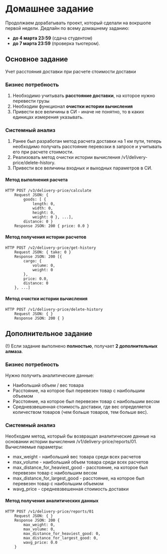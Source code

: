 # Домашнее задание
Продолжаем дорабатывать проект, который сделали на вокршопе первой недели.
Дедлайн по всему домашнему заданию:
- **до 4 марта 23:59** (сдача студентом)
- **до 7 марта 23:59** (проверка тьютером).

## Основное задание
Учет расстояния доставки при расчете стоимости доставки

### Бизнес потребность
1. Необходимо учитывать **расстояние доставки**, на которое нужно перевести грузы
2. Необходим функционал **очистки истории вычисления**
3. Привести все величины в СИ - иначе не понятно, то в каких единицах измерения указывать.

### Системный анализ
1. Ранее был разработан метод расчета доставки на 1 км пути, теперь необходимо получать расстояние перевозки в запросе и учитывать его при расчете стоимости.
2. Реализовать метод очистки истории вычисления /v1/delivery-price/delete-history.
3. Привести все величины входных и выходных параметров в СИ.

#### Метод выполнения расчета
```
HTTP POST /v3/delivery-price/calculate
    Request JSON: {
        goods: [ {
            length: 0,
            width: 0,
            height: 0,
            weight: 0 }, ...],
        distance: 0 }
    Response JSON: 200 { price: 0.0 }
```
#### Метод получения истории расчетов
```
HTTP POST /v2/delivery-price/get-history
    Request JSON: { take: 0 }
    Response JSON: 200 [{
        cargo: { 
            volume: 0,
            weight: 0
        },
        price: 0.0,
        distance: 0
    }, ...]
```
#### Метод очистки истории вычисления
```
HTTP POST /v1/delivery-price/delete-history
    Request JSON: { }
    Response JSON: 200 { }

```

## Дополнительное задание
(!) Если задание выполнено **полностью**, получает **2 дополнительных алмаза**.

### Бизнес потребность
Нужно получить аналитические данные:
- Наибольший объем / вес товара
- Расстояние, на которое был перевезен товар с наибольшим объемом
- Расстояние, на которое был перевезен товар с наибольшим весом
- Средневзвешенная стоимость доставки, где вес определяется количеством товаров (чем больше товаров, тем больше вес).

### Системный анализ
Необходим метод, который бы возвращал аналитические данные на основании истории вычисления /v1/delivery-price/reports/01. Вычисляемые параметры:
- max_weight - наибольший вес товара среди всех расчетов
- max_volume - наибольший объем товара среди всех расчетов
- max_distance_for_heaviest_good - расстояние, на которое был перевезен товар с наибольшим весом
- max_distance_for_largest_good - расстояние, на которое был перевезен товар с наибольшим объемом
- wavg_price - средневзвешенная стоимость доставки

#### Метод получения аналитических данных
```
HTTP POST /v1/delivery-price/reports/01
    Request JSON: { }
    Response JSON: 200 { 
        max_weight: 0,
        max_volume: 0,
        max_distance_for_heaviest_good: 0,
        max_distance_for_largest_good: 0,
        wavg_price: 0.0
    }
```

